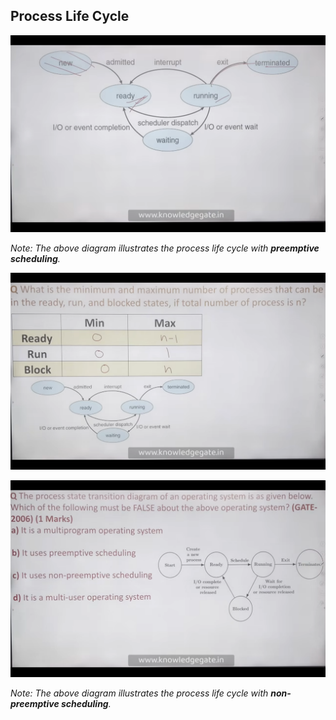 ## Process Life Cycle

![alt text](image-1.png)

*Note: The above diagram illustrates the process life cycle with **preemptive scheduling**.*

![alt text](image-2.png)

![alt text](image-3.png)

*Note: The above diagram illustrates the process life cycle with **non-preemptive scheduling**.*